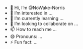 - 👋 Hi, I’m @NoWake-Norris
- 👀 I’m interested in ...
- 🌱 I’m currently learning ...
- 💞️ I’m looking to collaborate on ...
- 📫 How to reach me ...
- 😄 Pronouns: ...
- ⚡ Fun fact: ...

<!---
NoWake-Norris/NoWake-Norris is a ✨ special ✨ repository because its `README.md` (this file) appears on your GitHub profile.
You can click the Preview link to take a look at your changes.
--->
